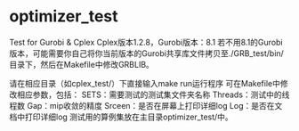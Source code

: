 # optimizer_test
Test for Gurobi &amp; Cplex
Cplex版本1.2.8，Gurobi版本：8.1
若不用8.1的Gurobi版本，可能需要你自己将你当前版本的Gurobi共享库文件拷贝至./GRB_test/bin/目录下，然后在Makefile中修改GRBLIB。

请在相应目录（如cplex_test/）下直接输入make run运行程序
可在Makefile中修改相应参数，包括：
  SETS：需要测试的测试集文件夹名称
  Threads：测试中的线程数
  Gap：mip收敛的精度
  Srceen：是否在屏幕上打印详细log
  Log：是否在文档中打印详细log
测试用的算例集放在主目录optimizer_test/中。
